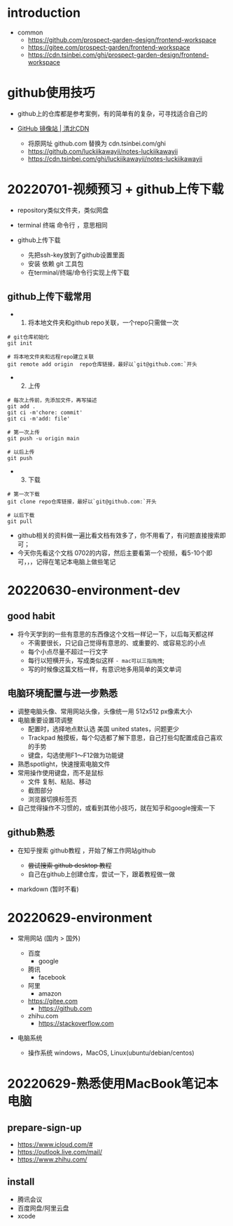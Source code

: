 # introduction
- common
  - https://github.com/prospect-garden-design/frontend-workspace
  - https://gitee.com/prospect-garden/frontend-workspace
  - https://cdn.tsinbei.com/ghi/prospect-garden-design/frontend-workspace
# github使用技巧
- github上的仓库都是参考案例，有的简单有的复杂，可寻找适合自己的

- [GitHub 镜像站 | 清北CDN](https://cdn.tsinbei.com/mirror/github.html)
  - 将原网址 github.com 替换为 cdn.tsinbei.com/ghi
  - https://github.com/luckiikawayii/notes-luckiikawayii
  - https://cdn.tsinbei.com/ghi/luckiikawayii/notes-luckiikawayii
# 20220701-视频预习 + github上传下载
- repository类似文件夹，类似网盘

- terminal 终端 命令行 ，意思相同

- github上传下载
  - 先把ssh-key放到了github设置里面
  - 安装 依赖 git 工具包
  - 在terminal/终端/命令行实现上传下载

## github上传下载常用

- 1. 将本地文件夹和github repo关联，一个repo只需做一次

```shell
# git仓库初始化
git init

# 将本地文件夹和远程repo建立关联
git remote add origin  repo仓库链接，最好以`git@github.com:`开头
```

- 2. 上传

```shell
# 每次上传前，先添加文件，再写描述
git add .
git ci -m'chore: commit'
git ci -m'add: file'

# 第一次上传 
git push -u origin main

# 以后上传 
git push
```

- 3. 下载

```shell
# 第一次下载
git clone repo仓库链接，最好以`git@github.com:`开头

# 以后下载
git pull
```

- github相关的资料做一遍比看文档有效多了，你不用看了，有问题直接搜索即可；
- 今天你先看这个文档 0702的内容，然后主要看第一个视频，看5-10个即可，，，记得在笔记本电脑上做些笔记
# 20220630-environment-dev

## good habit

- 将今天学到的一些有意思的东西像这个文档一样记一下，以后每天都这样
  - 不需要很长，只记自己觉得有意思的、或重要的、或容易忘的小点
  - 每个小点尽量不超过一行文字
  - 每行以短横开头，写成类似这样  `- mac可以三指拖拽`; 
  - 写的时候像这篇文档一样，有意识地多用简单的英文单词

## 电脑环境配置与进一步熟悉

- 调整电脑头像、常用网站头像，头像统一用 512x512 px像素大小
- 电脑重要设置项调整
  - 配置时，选择地点默认选 美国 united states，问题更少
  - Trackpad 触摸板，每个勾选都了解下意思，自己打些勾配置成自己喜欢的手势
  - 键盘，勾选使用F1～F12做为功能键
- 熟悉spotlight，快速搜索电脑文件
- 常用操作使用键盘，而不是鼠标
  - 文件 复制、粘贴、移动
  - 截图部分
  - 浏览器切换标签页
- 自己觉得操作不习惯的，或看到其他小技巧，就在知乎和google搜索一下

## github熟悉

- 在知乎搜索 github教程 ，开始了解工作网站github
  - ~~尝试搜索 github desktop 教程~~
  - 自己在github上创建仓库，尝试一下，跟着教程做一做

- markdown (暂时不看)
# 20220629-environment
- 常用网站 (国内 > 国外)
  - 百度
    - google
  - 腾讯
    - facebook
  - 阿里
    - amazon
  - https://gitee.com
    - https://github.com
  - zhihu.com
    - https://stackoverflow.com

- 电脑系统
  - 操作系统 windows，MacOS, Linux(ubuntu/debian/centos)
# 20220629-熟悉使用MacBook笔记本电脑

## prepare-sign-up

- https://www.icloud.com/#
- https://outlook.live.com/mail/
- https://www.zhihu.com/

## install

- 腾讯会议
- 百度网盘/阿里云盘
- xcode
